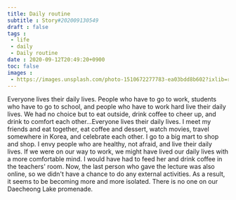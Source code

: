 ```yaml
---
title: Daily routine
subtitle : Story#202009130549
draft : false
tags :
 - life
 - daily
 - Daily routine
date : 2020-09-12T20:49:20+0900
toc: false
images : 
 - https://images.unsplash.com/photo-1510672277783-ea03bdd8b602?ixlib=rb-1.2.1&q=80&fm=jpg&crop=entropy&cs=tinysrgb&w=1080&fit=max&ixid=eyJhcHBfaWQiOjE1NTU0OX0
---
```


Everyone lives their daily lives. People who have to go to work, students who have to go to school, and people who have to work hard live their daily lives. We had no choice but to eat outside, drink coffee to cheer up, and drink to comfort each other...Everyone lives their daily lives. I meet my friends and eat together, eat coffee and dessert, watch movies, travel somewhere in Korea, and celebrate each other. I go to a big mart to shop and shop. I envy people who are healthy, not afraid, and live their daily lives. If we were on our way to work, we might have lived our daily lives with a more comfortable mind. I would have had to feed her and drink coffee in the teachers' room. Now, the last person who gave the lecture was also online, so we didn't have a chance to do any external activities. As a result, it seems to be becoming more and more isolated. There is no one on our Daecheong Lake promenade.  

